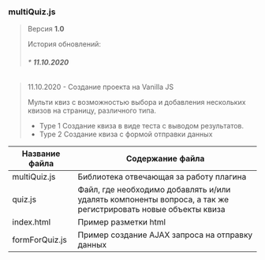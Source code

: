### multiQuiz.js

> Версия **1.0**
> 
> История обновлений:
>
> ###### * **11.10.2020** ######

> 11.10.2020 - Создание проекта на Vanilla JS
>
>
> Мульти квиз с возможностью выбора и добавления нескольких квизов на страницу, различного типа. 
> * Type 1
>Создание квиза в виде теста с выводом результатов.
> * Type 2
>Создание квиза с формой отправки данных


**Название файла**      | **Содержание файла**
--------------------|----------------------
multiQuiz.js        | Библиотека отвечающая за работу плагина
quiz.js      | Файл, где необходимо добавлять и/или удалять компоненты вопроса, а так же регистрировать новые объекты квиза
index.html     | Пример разметки html
formForQuiz.js      | Пример создание AJAX  запроса на отправку данных


